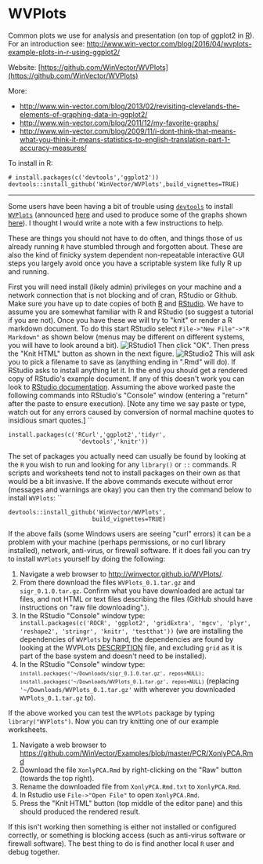 # WVPlots

Common plots we use for analysis and presentation (on top of ggplot2 in [R](https://cran.r-project.org)).  For an introduction see: http://www.win-vector.com/blog/2016/04/wvplots-example-plots-in-r-using-ggplot2/

Website: [https://github.com/WinVector/WVPlots](https://github.com/WinVector/WVPlots)

More:

 * http://www.win-vector.com/blog/2013/02/revisiting-clevelands-the-elements-of-graphing-data-in-ggplot2/
 * http://www.win-vector.com/blog/2011/12/my-favorite-graphs/
 * http://www.win-vector.com/blog/2009/11/i-dont-think-that-means-what-you-think-it-means-statistics-to-english-translation-part-1-accuracy-measures/
 

To install in R:

    # install.packages(c('devtools','ggplot2'))
    devtools::install_github('WinVector/WVPlots',build_vignettes=TRUE)


---------------

Some users have been having a bit of trouble using
[`devtools`](https://cran.r-project.org/package=devtools) to install
[`WVPlots`](https://github.com/WinVector/WVPlots) (announced [here](http://www.win-vector.com/blog/2016/04/wvplots-example-plots-in-r-using-ggplot2/) and used to produce some of the graphs shown [here](http://www.win-vector.com/blog/2016/05/pcr_part1_xonly/)). I thought I would
write a note with a few instructions to help.

These are things you should not have to do often, and things those of us already running <code>R</code> have stumbled through and forgotten about.  These are also the kind of finicky system dependent non-repeatable interactive GUI steps you largely avoid once you have a scriptable system like fully R up and running.


First you will need install (likely admin) privileges on your machine
and a network connection that is not blocking and of cran, RStudio or
Github. Make sure you have up to date copies of both
[R](https://cran.r-project.org) and [RStudio](https://www.rstudio.com).
We have to assume you are somewhat familiar with R and RStudio (so
suggest a tutorial if you are not). Once you have these we will try to
"knit" or render a R markdown document. To do this start RStudio select
`File->"New File"->"R Markdown"` as shown below (menus may be different
on different systems, you will have to look around a bit).
![RStudio1](http://www.win-vector.com/blog/wp-content/uploads/2016/05/RStudio1.png "RStudio1.png")
Then click "OK". Then press the "Knit HTML" button as shown in the next
figure.
![RStudio2](http://www.win-vector.com/blog/wp-content/uploads/2016/05/RStudio2.png "RStudio2.png")
This will ask you to pick a filename to save as (anything ending in
".Rmd" will do). If RStudio asks to install anything let it. In the end
you should get a rendered copy of RStudio's example document. If any of
this doesn't work you can look to [RStudio
documentation](http://rmarkdown.rstudio.com). Assuming the above worked
paste the following commands into RStudio's "Console" window (entering a
"return" after the paste to ensure execution). \[Note any time we say
paste or type, watch out for any errors caused by conversion of normal
machine quotes to insidious smart quotes.\] ``

    install.packages(c('RCurl','ggplot2','tidyr',
                        'devtools','knitr'))

The set of packages you actually need can usually be found by looking at
the `R` you wish to run and looking for any `library()` or `::`
commands. R scripts and worksheets tend not to install packages on their
own as that would be a bit invasive. If the above commands execute
without error (messages and warnings are okay) you can then try the
command below to install `WVPlots`: ``

    devtools::install_github('WinVector/WVPlots',
                            build_vignettes=TRUE)

If the above fails (some Windows users are seeing "curl" errors) it can be a problem with your machine (perhaps permissions, or no curl library installed), network, anti-virus, or firewall software.  If it does fail you can try to install <code>WVPlots</code> yourself by doing the following:

1.  Navigate a web browser to <http://winvector.github.io/WVPlots/>.
2.  From there download the files `WVPlots_0.1.tar.gz` and `sigr_0.1.0.tar.gz`.  Confirm what you have downloaded are actual tar files, and not HTML or text files describing the files (GitHub should have instructions on "raw file downloading".).
3.  In the RStudio "Console" window type:
    <code> install.packages(c('ROCR', 'ggplot2', 'gridExtra', 'mgcv', 'plyr', 'reshape2', 'stringr', 'knitr', 'testthat'))</code> (we are installing the dependencies of <code>WVPlots</code> by hand, the dependencies are found by looking at the WVPLots [DESCRIPTION](https://github.com/WinVector/WVPlots/blob/master/DESCRIPTION) file, and excluding <code>grid</code> as it is part of the base system and doesn't need to be installed).
3.  In the RStudio "Console" window type:
    <code>`install.packages('~/Downloads/sigr_0.1.0.tar.gz', repos=NULL);`</code>
    <code>`install.packages('~/Downloads/WVPlots_0.1.tar.gz', repos=NULL)`</code>
    (replacing `'~/Downloads/WVPlots_0.1.tar.gz'` with wherever you
    downloaded `WVPlots_0.1.tar.gz` to).

If the above worked you can test the `WVPlots` package by typing
`library("WVPlots")`. Now you can try knitting one of our example
worksheets.

1.  Navigate a web browser to
    <https://github.com/WinVector/Examples/blob/master/PCR/XonlyPCA.Rmd>
2.  Download the file `XonlyPCA.Rmd` by right-clicking on the "Raw"
    button (towards the top right).
3.  Rename the downloaded file from `XonlyPCA.Rmd.txt` to
    `XonlyPCA.Rmd`.
4.  In Rstudio use `File->"Open File"` to open `XonlyPCA.Rmd`.
5.  Press the "Knit HTML" button (top middle of the editor pane) and this
    should produced the rendered result.

If this isn't working then something is either not installed or
configured correctly, or something is blocking access (such as
anti-virus software or firewall software). The best thing to do is find
another local `R` user and debug together.

